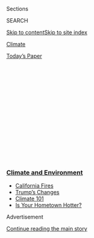 <div id="app">

<div>

<div>

<div>

<div class="NYTAppHideMasthead css-1q2w90k e1suatyy0">

<div class="section css-ui9rw0 e1suatyy2">

<div class="css-eph4ug er09x8g0">

<div class="css-6n7j50">

</div>

<span class="css-1dv1kvn">Sections</span>

<div class="css-10488qs">

<span class="css-1dv1kvn">SEARCH</span>

</div>

[Skip to content](#site-content)[Skip to site
index](#site-index)

</div>

<div id="masthead-section-label" class="css-1wr3we4 eaxe0e00">

[Climate](https://www.nytimes3xbfgragh.onion/section/climate)

</div>

<div class="css-10698na e1huz5gh0">

</div>

</div>

<div id="masthead-bar-one" class="section hasLinks css-15hmgas e1csuq9d3">

<div class="css-uqyvli e1csuq9d0">

</div>

<div class="css-1uqjmks e1csuq9d1">

</div>

<div class="css-9e9ivx">

[](https://myaccount.nytimes3xbfgragh.onion/auth/login?response_type=cookie&client_id=vi)

</div>

<div class="css-1bvtpon e1csuq9d2">

[Today’s
Paper](https://www.nytimes3xbfgragh.onion/section/todayspaper)

</div>

</div>

</div>

</div>

<div data-aria-hidden="false">

<div id="site-content" data-role="main">

<div>

<div class="css-1aor85t" style="opacity:0.000000001;z-index:-1;visibility:hidden">

<div class="css-1hqnpie">

<div class="css-epjblv">

<span class="css-17xtcya">[Climate](/section/climate)</span><span class="css-x15j1o">|</span><span class="css-fwqvlz">Emissions
Declines Will Set Records This Year. But It’s Not Good
News.</span>

</div>

<div class="css-k008qs">

<div class="css-1iwv8en">

<span class="css-18z7m18"></span>

<div>

</div>

</div>

<span class="css-1n6z4y">https://nyti.ms/2WdQY5s</span>

<div class="css-1705lsu">

<div class="css-4xjgmj">

<div class="css-4skfbu" data-role="toolbar" data-aria-label="Social Media Share buttons, Save button, and Comments Panel with current comment count" data-testid="share-tools">

  - 
  - 
  - 
  - 
    
    <div class="css-6n7j50">
    
    </div>

  - 
  - 

</div>

</div>

</div>

</div>

</div>

</div>

<div class="css-13pd83m">

<div class="css-l9svim">

### [<span class="css-pa1jbp"><span class="css-1rxm0ex">Climate and</span><span class="css-1rxm0ex"> Environment</span></span>](https://www.nytimes3xbfgragh.onion/section/climate?name=styln-climate&region=TOP_BANNER&block=storyline_menu_recirc&action=click&pgtype=Article&impression_id=600ce730-f1e3-11ea-8772-c75414e6f942&variant=undefined)

  - <span class="css-ousu42">[California
    Fires](https://www.nytimes3xbfgragh.onion/article/why-does-california-have-wildfires.html?name=styln-climate&region=TOP_BANNER&block=storyline_menu_recirc&action=click&pgtype=Article&impression_id=600d0e40-f1e3-11ea-8772-c75414e6f942&variant=undefined)</span>
  - <span class="css-ousu42">[Trump’s
    Changes](https://www.nytimes3xbfgragh.onion/interactive/2020/climate/trump-environment-rollbacks.html?name=styln-climate&region=TOP_BANNER&block=storyline_menu_recirc&action=click&pgtype=Article&impression_id=600d0e41-f1e3-11ea-8772-c75414e6f942&variant=undefined)</span>
  - <span class="css-ousu42">[Climate 101](https://www.nytimes3xbfgragh.onion/interactive/2020/04/19/climate/climate-crash-course-1.html?name=styln-climate&region=TOP_BANNER&block=storyline_menu_recirc&action=click&pgtype=Article&impression_id=600d0e42-f1e3-11ea-8772-c75414e6f942&variant=undefined)</span>
  - <span class="css-ousu42">[Is Your Hometown
    Hotter?](https://www.nytimes3xbfgragh.onion/interactive/2018/08/30/climate/how-much-hotter-is-your-hometown.html?name=styln-climate&region=TOP_BANNER&block=storyline_menu_recirc&action=click&pgtype=Article&impression_id=600d0e43-f1e3-11ea-8772-c75414e6f942&variant=undefined)</span>

</div>

</div>

<div id="top-wrapper" class="css-1sy8kpn">

<div id="top-slug" class="css-l9onyx">

Advertisement

</div>

[Continue reading the main
story](#after-top)

<div class="ad top-wrapper" style="text-align:center;height:100%;display:block;min-height:250px">

<div id="top" class="place-ad" data-position="top" data-size-key="top">

</div>

</div>

<div id="after-top">

</div>

</div>

<div>

<div id="sponsor-wrapper" class="css-1hyfx7x">

<div id="sponsor-slug" class="css-19vbshk">

Supported by

</div>

[Continue reading the main
story](#after-sponsor)

<div id="sponsor" class="ad sponsor-wrapper" style="text-align:center;height:100%;display:block">

</div>

<div id="after-sponsor">

</div>

</div>

<div class="css-186x18t">

</div>

<div class="css-1vkm6nb ehdk2mb0">

# Emissions Declines Will Set Records This Year. But It’s Not Good News.

</div>

An “unprecedented” fall in fossil fuel use, driven by the Covid-19
crisis, is likely to lead to a nearly 8 percent drop, according to new
research.

<div class="css-79elbk" data-testid="photoviewer-wrapper">

<div class="css-z3e15g" data-testid="photoviewer-wrapper-hidden">

</div>

<div class="css-1a48zt4 ehw59r15" data-testid="photoviewer-children">

![<span class="css-16f3y1r e13ogyst0" data-aria-hidden="true">A
coal-burning power plant in Megalopolis, Greece, in
March.</span><span class="css-cnj6d5 e1z0qqy90" itemprop="copyrightHolder"><span class="css-1ly73wi e1tej78p0">Credit...</span><span><span>Alkis
Konstantinidis/Reuters</span></span></span>](https://static01.graylady3jvrrxbe.onion/images/2020/05/02/climate/30CLI-VIRUS-EMISSIONS-print/30CLI-VIRUS-EMISSIONS1-articleLarge-v2.jpg?quality=75&auto=webp&disable=upscale)

</div>

</div>

<div class="css-18e8msd">

<div class="css-vp77d3 epjyd6m0">

<div class="css-hus3qt ey68jwv0" data-aria-hidden="true">

[![Brad
Plumer](https://static01.graylady3jvrrxbe.onion/images/2018/02/20/multimedia/author-brad-plumer/author-brad-plumer-thumbLarge.jpg
"Brad Plumer")](https://www.nytimes3xbfgragh.onion/by/brad-plumer)

</div>

<div class="css-1baulvz">

By [<span class="css-1baulvz last-byline" itemprop="name">Brad
Plumer</span>](https://www.nytimes3xbfgragh.onion/by/brad-plumer)

</div>

</div>

  - 
    
    <div class="css-ld3wwf e16638kd2">
    
    April 30,
    2020
    
    </div>

  - 
    
    <div class="css-4xjgmj">
    
    <div class="css-d8bdto" data-role="toolbar" data-aria-label="Social Media Share buttons, Save button, and Comments Panel with current comment count" data-testid="share-tools">
    
      - 
      - 
      - 
      - 
        
        <div class="css-6n7j50">
        
        </div>
    
      - 
      - 
    
    </div>
    
    </div>

</div>

</div>

<div class="section meteredContent css-1r7ky0e" name="articleBody" itemprop="articleBody">

<div class="css-1fanzo5 StoryBodyCompanionColumn">

<div class="css-53u6y8">

WASHINGTON — Global greenhouse gas emissions are on track to plunge
nearly 8 percent this year, the largest drop ever recorded, as worldwide
lockdowns to fight the coronavirus have triggered an “unprecedented”
decline in the use of fossil fuels, the International Energy Agency
[said in a new report on
Thursday](https://www.iea.org/reports/global-energy-review-2020).

But experts cautioned that the drop should not be seen as good news for
efforts to tackle climate change. When the pandemic subsides and nations
take steps to restart their economies, emissions could easily soar
again unless governments make concerted efforts to shift to cleaner
energy as part of their recovery efforts.

“This historic decline in emissions is happening for all the wrong
reasons,” said Fatih Birol, the agency’s executive director. “People are
dying and countries are suffering enormous economic trauma right now.
The only way to sustainably reduce emissions is not through painful
lockdowns, but by putting the right energy and climate policies in
place.”

More than 4 billion people are living in countries that have imposed
partial or more extensive shutdowns on economic activity to slow the
spread of the virus. By mid-April, the report found, energy use in many
of those countries was 17 percent to 25 percent lower than it was in
2019, as factories idled, employees stopped driving to work and airlines
grounded their flights.

</div>

</div>

<div class="css-1fanzo5 StoryBodyCompanionColumn">

<div class="css-53u6y8">

The agency currently expects many governments to start relaxing those
restrictions later in the year, as China [has already
done](https://www.nytimes3xbfgragh.onion/2020/03/24/world/asia/china-coronavirus-lockdown-hubei.html)
and as [some states are starting to
do](https://www.nytimes3xbfgragh.onion/2020/04/27/us/coronavirus-governors-states-reopening.html)
in the United States. Even so, the report said, global carbon dioxide
emissions were projected to fall by roughly 2.6 billion tons this year,
an 8 percent drop from 2019.

<div class="css-1q1hscp">

<div class="css-1xk4eoy">

<div id="CLIM">

</div>

</div>

</div>

That would put global emissions back at levels last seen in 2010, wiping
out an entire decade of growth in the use of fossil fuels worldwide. The
projected annual drop in emissions would be six times the size of the
decline seen after the global financial crisis in 2009 and a far bigger
drop than at any point during the Great Depression or at the end of
World War II, when much of Europe lay in
ruins.

<div id="NYT_MAIN_CONTENT_1_REGION" class="css-9tf9ac">

<div>

<div id="styln-prism-guide-1593610178459" class="section interactive-content interactive-size-medium css-1ftcdic">

<div class="css-17ih8de interactive-body">

<div id="prism-freeform-block-67201" class="css-19mumt8" data-role="complementary" data-storyline="Climate and Environment" data-truncated="false" tabindex="0">

<div class="css-a8d9oz">

<div>

[](%3Ca%20href=%22https://www.nytimes3xbfgragh.onion/section/climate?action=click&pgtype=Article&state=default&region=MAIN_CONTENT_1&context=storylines_keepup%22%3Ehttps://www.nytimes3xbfgragh.onion/section/climate?action=click&pgtype=Article&state=default&region=MAIN_CONTENT_1&context=storylines_keepup%3C/a%3E)

### Climate and Environment ›

#### Keep Up on the Latest Climate News

Updated Sept. 6, 2020

Here’s what you need to know this week:

  -   - Americans back [tough limits on building in fire and flood
        zones](https://www.nytimes3xbfgragh.onion/2020/09/04/climate/flood-fire-building-restrictions.html?action=click&pgtype=Article&state=default&region=MAIN_CONTENT_1&context=storylines_keepup),
        new research shows.
      - California’s wildfires are driving another crisis: More and more
        [homeowners can’t get
        insurance](https://www.nytimes3xbfgragh.onion/2020/09/02/climate/wildfires-insurance.html?action=click&pgtype=Article&state=default&region=MAIN_CONTENT_1&context=storylines_keepup).
      - The Trump administration has relaxed Obama-era rules limiting
        the release of [toxic waste from coal
        plants](https://www.nytimes3xbfgragh.onion/2020/08/31/climate/trump-coal-plants.html?action=click&pgtype=Article&state=default&region=MAIN_CONTENT_1&context=storylines_keepup).

<div id="styln-survey-component-67201" class="styln-survey-component">

</div>

</div>

</div>

</div>

</div>

</div>

</div>

</div>

Still, there are many uncertainties around the early estimates.

If countries remain locked down for longer than expected, or if
businesses struggle to recover from the pandemic, the drop in emissions
could be larger. By contrast, getting the virus under control faster
would mean a smaller dip in emissions this year.

The report also noted that, after past crises, global emissions have
typically shot back up to previous levels once the initial shock passed.
And if countries like China try to help their ailing economies by
relaxing environmental rules or subsidizing polluting industries like
coal or steel, the resulting rebound in emissions could be even larger
than the decline.

</div>

</div>

<div class="css-1fanzo5 StoryBodyCompanionColumn">

<div class="css-53u6y8">

That’s what happened after the financial crisis a decade ago: By 2010,
global emissions had surged back higher than ever before as nations
invested heavily in fossil fuels to lift themselves out of the
recession.

“One of the big question marks now is whether countries decide to put
clean energy at the heart of their economic stimulus packages,” Mr.
Birol said.

This week, leaders from Germany, Britain, Japan and elsewhere [held a
video
conference](https://www.bmu.de/en/event/petersberg-climate-dialogue-xi/)
urging nations to invest in technology to reduce emissions, such as
solar power or electric vehicles, as they chart their economic recovery
efforts. “There will be a difficult debate about the allocation of
funds,” said Chancellor Angela Merkel of Germany. “But it is important
that recovery programs always keep an eye on the climate.”

For now, the current crisis has dramatically reshaped the global energy
landscape.

The world’s use of oil fell nearly 5 percent in the first quarter of
this year, the report said. By March, global road transport was down
nearly 50 percent, and air traffic was down 60 percent, compared to
2019. That slump in fuel demand [has caused crude prices to crash
worldwide](https://www.nytimes3xbfgragh.onion/2020/03/08/business/saudi-arabia-oil-prices.html),
straining the budgets of major oil producers like Saudi Arabia and
pushing drilling companies in places like Texas to the brink of
bankruptcy.

</div>

</div>

<div class="css-79elbk" data-testid="photoviewer-wrapper">

<div class="css-z3e15g" data-testid="photoviewer-wrapper-hidden">

</div>

<div class="css-1a48zt4 ehw59r15" data-testid="photoviewer-children">

![<span class="css-16f3y1r e13ogyst0" data-aria-hidden="true">Coal
barges on the Mahakam River in Indonesia in
August.</span><span class="css-cnj6d5 e1z0qqy90" itemprop="copyrightHolder"><span class="css-1ly73wi e1tej78p0">Credit...</span><span>Willy
Kurniawan/Reuters</span></span>](https://static01.graylady3jvrrxbe.onion/images/2020/04/30/climate/30CLI-VIRUS-EMISSIONS2/merlin_170669919_f6dce9b0-c5a0-4196-b664-3440021c5a52-articleLarge.jpg?quality=75&auto=webp&disable=upscale)

</div>

</div>

<div class="css-1fanzo5 StoryBodyCompanionColumn">

<div class="css-53u6y8">

The world’s use of coal, the dirtiest of all fossil fuels, fell nearly 8
percent in the first quarter of the year. Much of that was triggered by
early coronavirus shutdowns in China, the world’s biggest coal user. But
even though Chinese coal plants are now firing back up, the global coal
industry [faces a continued threat from cheaper and cleaner energy
sources](https://www.nytimes3xbfgragh.onion/2019/11/12/climate/energy-trends-climate-change.html)
like natural gas and renewables.

By contrast, wind and solar power have seen a slight uptick in demand
during the pandemic.

One big reason for that: Many countries are using significantly less
electricity as office buildings, restaurants and movie theaters close.
But because existing wind turbines and solar panels cost little to
operate, they tend to get priority on electric grids, which means they
are still operating closer to full capacity, while fossil-fuel plants
are allowed to run less frequently.

</div>

</div>

<div class="css-1fanzo5 StoryBodyCompanionColumn">

<div class="css-53u6y8">

Despite the record drop in emissions, scientists cautioned that the
world faces an enormous task in getting global warming under control.

The United Nations has said that global emissions would have to fall
nearly 8 percent every single year between now and 2030 if countries
hoped to keep global warming well below 2 degrees Celsius (3.6 degrees
Fahrenheit), which world leaders have deemed necessary for avoiding
catastrophic social, economic and environmental damage from climate
change.

“A lockdown is just a one-off event, it can’t get you all the way
there,” said Glen Peters, research director at the Center for
International Climate Research in Norway.

He pointed out that even amid the sweeping lockdowns, the global economy
continues to rely heavily on fossil fuels for all the power plants,
trucks, planes, cars and heavy industries that continue to operate
during the crisis.

While experts noted that the current lockdowns won’t last forever, some
expressed hope that they might reveal some of the benefits of switching
to cleaner energy. In recent weeks, for instance, cities like [Los
Angeles](https://www.nytimes3xbfgragh.onion/interactive/2020/03/22/climate/coronavirus-usa-traffic.html)
and
[Milan](https://www.nytimes3xbfgragh.onion/interactive/2020/climate/coronavirus-pollution.html)
have seen a dramatic reduction in air pollution and smog as fewer people
drive and cars stay off the road.

“I hope the striking improvements in air quality we’ve seen remind us
what things could be like if we shifted to green power and electric
vehicles,” said Rob Jackson, an earth scientist at Stanford University.

</div>

</div>

</div>

<div>

</div>

<div>

</div>

<div>

</div>

<div>

<div id="bottom-wrapper" class="css-1ede5it">

<div id="bottom-slug" class="css-l9onyx">

Advertisement

</div>

[Continue reading the main
story](#after-bottom)

<div id="bottom" class="ad bottom-wrapper" style="text-align:center;height:100%;display:block;min-height:90px">

</div>

<div id="after-bottom">

</div>

</div>

</div>

</div>

</div>

## Site Index

<div>

</div>

## Site Information Navigation

  - [© <span>2020</span> <span>The New York Times
    Company</span>](https://help.nytimes3xbfgragh.onion/hc/en-us/articles/115014792127-Copyright-notice)

<!-- end list -->

  - [NYTCo](https://www.nytco.com/)
  - [Contact
    Us](https://help.nytimes3xbfgragh.onion/hc/en-us/articles/115015385887-Contact-Us)
  - [Work with us](https://www.nytco.com/careers/)
  - [Advertise](https://nytmediakit.com/)
  - [T Brand Studio](http://www.tbrandstudio.com/)
  - [Your Ad
    Choices](https://www.nytimes3xbfgragh.onion/privacy/cookie-policy#how-do-i-manage-trackers)
  - [Privacy](https://www.nytimes3xbfgragh.onion/privacy)
  - [Terms of
    Service](https://help.nytimes3xbfgragh.onion/hc/en-us/articles/115014893428-Terms-of-service)
  - [Terms of
    Sale](https://help.nytimes3xbfgragh.onion/hc/en-us/articles/115014893968-Terms-of-sale)
  - [Site
    Map](https://spiderbites.nytimes3xbfgragh.onion)
  - [Help](https://help.nytimes3xbfgragh.onion/hc/en-us)
  - [Subscriptions](https://www.nytimes3xbfgragh.onion/subscription?campaignId=37WXW)

</div>

</div>

</div>

</div>
